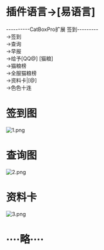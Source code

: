 #  插件语言->[易语言]
----------CatBoxPro扩展 签到---------<br>
->签到<br>
->查询<br>
->早报<br>
->给予[QQ@] [猫粮]<br>
->猫粮榜<br>
->全服猫粮榜<br>
->资料卡|[@]<br>
->色色十连
# 签到图
![1.png](https://s2.loli.net/2023/09/30/Cw42BUiY91IWqsP.png)
# 查询图
![2.png](https://s2.loli.net/2023/09/30/9Ndf5R3gvJ6MQ1C.png)
# 资料卡
![3.png](https://s2.loli.net/2023/09/30/oGgBtwD3NQvfJI5.png)
# ····略····
